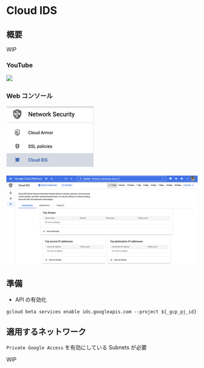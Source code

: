 # Cloud IDS

## 概要

WIP

### YouTube

[![](https://img.youtube.com/vi/8p_zZIi0hQk/0.jpg)](https://www.youtube.com/watch?v=8p_zZIi0hQk)

### Web コンソール

![](./img/01.png)

![](./img/02.png)

## 準備

+ API の有効化

```
gcloud beta services enable ids.googleapis.com --project ${_gcp_pj_id}
```

## 適用するネットワーク

`Private Google Access` を有効にしている Subnets が必要




WIP
